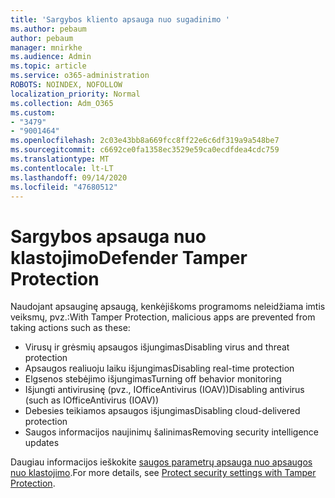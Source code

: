 ```yaml
---
title: 'Sargybos kliento apsauga nuo sugadinimo '
ms.author: pebaum
author: pebaum
manager: mnirkhe
ms.audience: Admin
ms.topic: article
ms.service: o365-administration
ROBOTS: NOINDEX, NOFOLLOW
localization_priority: Normal
ms.collection: Adm_O365
ms.custom:
- "3479"
- "9001464"
ms.openlocfilehash: 2c03e43bb8a669fcc8ff22e6c6df319a9a548be7
ms.sourcegitcommit: c6692ce0fa1358ec3529e59ca0ecdfdea4cdc759
ms.translationtype: MT
ms.contentlocale: lt-LT
ms.lasthandoff: 09/14/2020
ms.locfileid: "47680512"
---
```

# <a name="defender-tamper-protection"></a><span data-ttu-id="bcf87-102">Sargybos apsauga nuo klastojimo</span><span class="sxs-lookup"><span data-stu-id="bcf87-102">Defender Tamper Protection</span></span> 

<span data-ttu-id="bcf87-103">Naudojant apsauginę apsaugą, kenkėjiškoms programoms neleidžiama imtis veiksmų, pvz.:</span><span class="sxs-lookup"><span data-stu-id="bcf87-103">With Tamper Protection, malicious apps are prevented from taking actions such as these:</span></span>

- <span data-ttu-id="bcf87-104">Virusų ir grėsmių apsaugos išjungimas</span><span class="sxs-lookup"><span data-stu-id="bcf87-104">Disabling virus and threat protection</span></span>
- <span data-ttu-id="bcf87-105">Apsaugos realiuoju laiku išjungimas</span><span class="sxs-lookup"><span data-stu-id="bcf87-105">Disabling real-time protection</span></span>
- <span data-ttu-id="bcf87-106">Elgsenos stebėjimo išjungimas</span><span class="sxs-lookup"><span data-stu-id="bcf87-106">Turning off behavior monitoring</span></span>
- <span data-ttu-id="bcf87-107">Išjungti antivirusinę (pvz., IOfficeAntivirus (IOAV))</span><span class="sxs-lookup"><span data-stu-id="bcf87-107">Disabling antivirus (such as IOfficeAntivirus (IOAV))</span></span>
- <span data-ttu-id="bcf87-108">Debesies teikiamos apsaugos išjungimas</span><span class="sxs-lookup"><span data-stu-id="bcf87-108">Disabling cloud-delivered protection</span></span>
- <span data-ttu-id="bcf87-109">Saugos informacijos naujinimų šalinimas</span><span class="sxs-lookup"><span data-stu-id="bcf87-109">Removing security intelligence updates</span></span>

<span data-ttu-id="bcf87-110">Daugiau informacijos ieškokite [saugos parametrų apsauga nuo apsaugos nuo klastojimo](https://docs.microsoft.com/windows/security/threat-protection/windows-defender-antivirus/prevent-changes-to-security-settings-with-tamper-protection).</span><span class="sxs-lookup"><span data-stu-id="bcf87-110">For more details, see [Protect security settings with Tamper Protection](https://docs.microsoft.com/windows/security/threat-protection/windows-defender-antivirus/prevent-changes-to-security-settings-with-tamper-protection).</span></span>